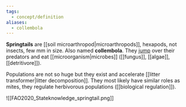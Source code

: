 ```yaml
---
tags:
  - concept/definition
aliases:
  - collembola
---
```

**Springtails** are [[soil microarthropod|microarthropods]], hexapods, not insects, few mm in size. Also named **collembola**.
They [jump](https://www.youtube.com/watch?v=MXeSnWY6DNc) over their predators and eat [[microorganism|microbes]] ([[fungus]], [[algae]], [[detritivore]]).

Populations are not so huge but they exist and accelerate [[litter transformer|litter decomposition]]. They most likely have similar roles as mites, they regulate herbivorous populations ([[biological regulation]]).

![[FAO2020_Stateknowledge_springtail.png]]